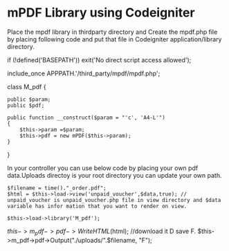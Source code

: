 # mPDF Library using Codeigniter

Place the mpdf library in thirdparty directory and Create the mpdf.php file by placing following code and put that file in Codeigniter application/library directory.

if (!defined('BASEPATH')) exit('No direct script access allowed');
 
include_once APPPATH.'/third_party/mpdf/mpdf.php';
 
class M_pdf {
 
    public $param;
    public $pdf;
 
    public function __construct($param = "'c', 'A4-L'")
    {
        $this->param =$param;
        $this->pdf = new mPDF($this->param);
    }
}


In your controller you can use below code by placing your own pdf data.Uploads directoy is your root directory you can update your own path.

	$filename = time()."_order.pdf";
	$html = $this->load->view('unpaid_voucher',$data,true); // unpaid_voucher is unpaid_voucher.php file in view directory and $data variable has infor mation that you want to render on view.
	
	$this->load->library('M_pdf');
  $this->m_pdf->pdf->WriteHTML($html);
  //download it D save F.
  $this->m_pdf->pdf->Output("./uploads/".$filename, "F"); 
